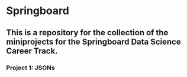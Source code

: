 # Springboard
## This is a repository for the collection of the miniprojects for the Springboard Data Science Career Track.  
### Project 1: JSONs
